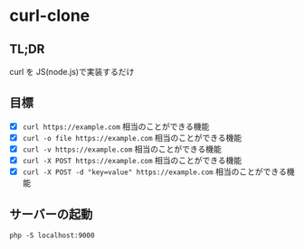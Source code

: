# curl-clone

## TL;DR

curl を JS(node.js)で実装するだけ

## 目標

- [x] `curl https://example.com` 相当のことができる機能
- [x] `curl -o file https://example.com` 相当のことができる機能
- [x] `curl -v https://example.com` 相当のことができる機能
- [x] `curl -X POST https://example.com` 相当のことができる機能
- [x] `curl -X POST -d "key=value" https://example.com` 相当のことができる機能

## サーバーの起動

```
php -S localhost:9000
```

